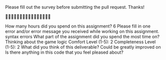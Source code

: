Please fill out the survey before submitting the pull request. Thanks!

🚀🚀🚀🚀🚀🚀🚀🚀🚀🚀🚀🚀🚀🚀🚀🚀

How many hours did you spend on this assignment?
6 
Please fill in one error and/or error message you received while working on this assignment.
syntax errors
What part of the assignment did you spend the most time on?
Thinking about the game logic 
Comfort Level (1-5):
2
Completeness Level (1-5):
2
What did you think of this deliverable?
Could be greatly improved on
Is there anything in this code that you feel pleased about?
